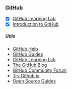 ### [GitHub](https://github.com)
- [x] [GitHub Learning Lab](https://youtu.be/9S0p8YMQzsM)
- [x] [Introduction to GitHub](https://lab.github.com/githubtraining/introduction-to-github)
##### Utils
* [GitHub Help](https://help.github.com/en)
* [GitHub Guides](https://guides.github.com)
* [GitHub Learning Lab](https://lab.github.com)
* [The GitHub Blog](https://github.blog)
* [GitHub Community Forum](https://github.community)
* [Try Github.io](https://try.github.io)
* [Open Source Guides](https://opensource.guide)
